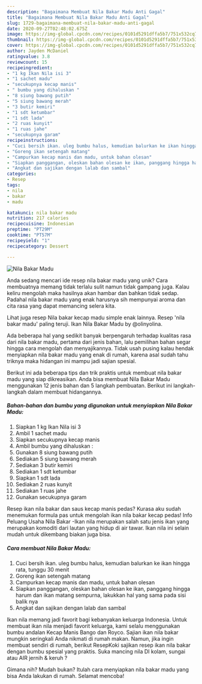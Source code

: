 ```yaml
---
description: "Bagaimana Membuat Nila Bakar Madu Anti Gagal"
title: "Bagaimana Membuat Nila Bakar Madu Anti Gagal"
slug: 1729-bagaimana-membuat-nila-bakar-madu-anti-gagal
date: 2020-09-27T02:48:02.675Z
image: https://img-global.cpcdn.com/recipes/0101d5291dffa5b7/751x532cq70/nila-bakar-madu-foto-resep-utama.jpg
thumbnail: https://img-global.cpcdn.com/recipes/0101d5291dffa5b7/751x532cq70/nila-bakar-madu-foto-resep-utama.jpg
cover: https://img-global.cpcdn.com/recipes/0101d5291dffa5b7/751x532cq70/nila-bakar-madu-foto-resep-utama.jpg
author: Jayden McDaniel
ratingvalue: 3.8
reviewcount: 15
recipeingredient:
- "1 kg Ikan Nila isi 3"
- "1 sachet madu"
- "secukupnya kecap manis"
- " bumbu yang dihaluskan "
- "8 siung bawang putih"
- "5 siung bawang merah"
- "3 butir kemiri"
- "1 sdt ketumbar"
- "1 sdt lada"
- "2 ruas kunyit"
- "1 ruas jahe"
- "secukupnya garam"
recipeinstructions:
- "Cuci bersih ikan. uleg bumbu halus, kemudian balurkan ke ikan hingga rata, tunggu 30 menit"
- "Goreng ikan setengah matang"
- "Campurkan kecap manis dan madu, untuk bahan olesan"
- "Siapkan panggangan, oleskan bahan olesan ke ikan, panggang hingga harum dan ikan matang sempurna, lakukkan hal yang sama pada sisi balik nya"
- "Angkat dan sajikan dengan lalab dan sambal"
categories:
- Resep
tags:
- nila
- bakar
- madu

katakunci: nila bakar madu 
nutrition: 217 calories
recipecuisine: Indonesian
preptime: "PT29M"
cooktime: "PT57M"
recipeyield: "1"
recipecategory: Dessert

---
```



![Nila Bakar Madu](https://img-global.cpcdn.com/recipes/0101d5291dffa5b7/751x532cq70/nila-bakar-madu-foto-resep-utama.jpg)

Anda sedang mencari ide resep nila bakar madu yang unik? Cara membuatnya memang tidak terlalu sulit namun tidak gampang juga. Kalau keliru mengolah maka hasilnya akan hambar dan bahkan tidak sedap. Padahal nila bakar madu yang enak harusnya sih mempunyai aroma dan cita rasa yang dapat memancing selera kita.

Lihat juga resep Nila bakar kecap madu simple enak lainnya. Resep &#39;nila bakar madu&#39; paling teruji. Ikan Nila Bakar Madu by @olinyolina.

Ada beberapa hal yang sedikit banyak berpengaruh terhadap kualitas rasa dari nila bakar madu, pertama dari jenis bahan, lalu pemilihan bahan segar hingga cara mengolah dan menyajikannya. Tidak usah pusing kalau hendak menyiapkan nila bakar madu yang enak di rumah, karena asal sudah tahu triknya maka hidangan ini mampu jadi sajian spesial.


Berikut ini ada beberapa tips dan trik praktis untuk membuat nila bakar madu yang siap dikreasikan. Anda bisa membuat Nila Bakar Madu menggunakan 12 jenis bahan dan 5 langkah pembuatan. Berikut ini langkah-langkah dalam membuat hidangannya.

<!--inarticleads1-->

##### Bahan-bahan dan bumbu yang digunakan untuk menyiapkan Nila Bakar Madu:

1. Siapkan 1 kg Ikan Nila isi 3
1. Ambil 1 sachet madu
1. Siapkan secukupnya kecap manis
1. Ambil  bumbu yang dihaluskan :
1. Gunakan 8 siung bawang putih
1. Sediakan 5 siung bawang merah
1. Sediakan 3 butir kemiri
1. Sediakan 1 sdt ketumbar
1. Siapkan 1 sdt lada
1. Sediakan 2 ruas kunyit
1. Sediakan 1 ruas jahe
1. Gunakan secukupnya garam


Resep ikan nila bakar dan saus kecap manis pedas? Kurasa aku sudah menemukan formula pas untuk mengolah ikan nila bakar kecap pedas! Info Peluang Usaha Nila Bakar -Ikan nila merupakan salah satu jenis ikan yang merupakan komoditi dari lautan yang hidup di air tawar. Ikan nila ini selain mudah untuk dikembang biakan juga bisa. 

<!--inarticleads2-->

##### Cara membuat Nila Bakar Madu:

1. Cuci bersih ikan. uleg bumbu halus, kemudian balurkan ke ikan hingga rata, tunggu 30 menit
1. Goreng ikan setengah matang
1. Campurkan kecap manis dan madu, untuk bahan olesan
1. Siapkan panggangan, oleskan bahan olesan ke ikan, panggang hingga harum dan ikan matang sempurna, lakukkan hal yang sama pada sisi balik nya
1. Angkat dan sajikan dengan lalab dan sambal


Ikan nila memang jadi favorit bagi kebanyakan keluarga Indonesia. Untuk membuat ikan nila menjadi favorit keluarga, kami selalu menggunakan bumbu andalan Kecap Manis Bango dan Royco. Sajian ikan nila bakar mungkin seringkali Anda nikmati di rumah makan. Namun, jika ingin membuat sendiri di rumah, berikut ResepKoki sajikan resep ikan nila bakar dengan bumbu spesial yang praktis. Suka mancing nila DI kolam, sungai atau AIR jernih &amp; keruh ? 

Gimana nih? Mudah bukan? Itulah cara menyiapkan nila bakar madu yang bisa Anda lakukan di rumah. Selamat mencoba!
